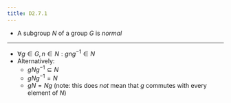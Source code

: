 ```yaml
---
title: D2.7.1
---
```

 - A subgroup <i>N</i> of a group <i>G</i> is <i>normal</i>

***
 - $\forall g \in G, n \in N: gng^{-1} \in N$
 - Alternatively:
   - $gNg^{-1} \subseteq N$
   - $gNg^{-1}=N$
   - $gN=Ng$ (note: this does <i>not</i> mean that <i>g</i> commutes with every element of <i>N</i>)
